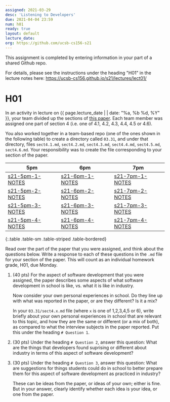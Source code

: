 ```yaml
---
assigned: 2021-03-29
desc: 'Listening to Developers'
due: 2021-04-04 23:59
num: h01
ready: true
layout: default
lecture_date: 
org: https://github.com/ucsb-cs156-s21
---
```


This assignment is completed by entering information in your part of a shared Github repo.

For details, please see the instructions under the heading "H01" in the lecture notes here: <https://ucsb-cs156.github.io/s21/lectures/lect01/>


# H01

In an activity in lecture on {{ page.lecture_date | | date: "%a, %b %d, %Y" }}, your team divided up the sections of 
[this paper](https://pconrad.github.io/files/paper028.pdf).  Each team member was assigned one part of section 4 (i.e. one of 4.1, 4.2, 4.3, 4.4, 4.5 or 4.6).

You also worked together in a team-based repo (one of the ones shown in the following table) to create a directory called `03.31`, and under that directory,
files `sect4.1.md`, `sect4.2.md`, `sect4.3.md`, `sect4.4.md`, `sect4.5.md`, `sect4.6.md`.    Your responsibility was to create the file corresponding to your section of the paper.


| 5pm | 6pm | 7pm |
|-----|-----|-----|
| [s21-5pm-1-NOTES]({{page.org}}/s21-5pm-1-NOTES) | [s21-6pm-1-NOTES]({{page.org}}/s21-6pm-1-NOTES) | [s21-7pm-1-NOTES]({{page.org}}/s21-7pm-1-NOTES)  |
| [s21-5pm-2-NOTES]({{page.org}}/s21-5pm-2-NOTES) | [s21-6pm-2-NOTES]({{page.org}}/s21-6pm-2-NOTES) | [s21-7pm-2-NOTES]({{page.org}}/s21-7pm-2-NOTES)  |
| [s21-5pm-3-NOTES]({{page.org}}/s21-5pm-3-NOTES) | [s21-6pm-3-NOTES]({{page.org}}/s21-6pm-3-NOTES) | [s21-7pm-3-NOTES]({{page.org}}/s21-7pm-3-NOTES)  |
| [s21-5pm-4-NOTES]({{page.org}}/s21-5pm-4-NOTES) | [s21-6pm-4-NOTES]({{page.org}}/s21-6pm-4-NOTES) | [s21-7pm-4-NOTES]({{page.org}}/s21-7pm-4-NOTES)  |
{:.table .table-sm .table-striped .table-bordered}

Read over the part of the paper that you were assigned, and think about the questions below.  Write a response to each of these questions in the
`.md` file for your section of the paper.   This will count as an individual homework grade, H01, due Monday.

1. (40 pts) For the aspect of software development that you were assigned, the paper describes some aspects of what software development in school is like, vs.
   what it is like in industry.  

   Now consider your own personal experiences in school.  Do they line up with what was reported in the paper, or are they different?  Is it a mix?
   
   In your `03.31/sect4.x.md` file (where `x` is one of 1,2,3,4,5 or 6), 
   write briefly about your own personal experiences in school that are relevant to this topic, and how they are the same or different
 (or a mix of both), as compared to what the interview subjects in the paper reported.  Put this under the heading `# Question 1`.  
 
2. (30 pts) Under the heading `# Question 2`, answer this question: What are the things that developers found suprising or different about industry in terms of
   this aspect of software development?   
   
3. (30 pts) Under the heading `# Question 3`, answer this question: What are suggestions for things students could do in school to better prepare them for
   this aspect of software development as practiced in industry?  
   
   These can be ideas from the paper, or ideas of your own; either is fine.  But in your answer, clearly identify whether each idea is your idea,
   or one from the paper.
   

